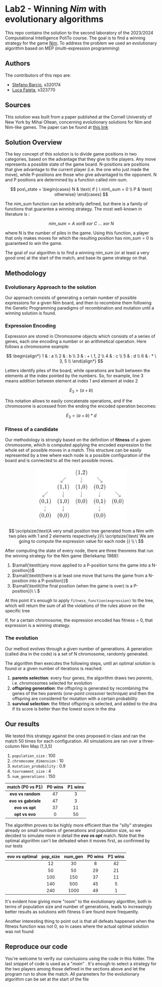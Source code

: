 # Lab2 - Winning *Nim* with evolutionary algorithms
This repo contains the solution to the second laboratory of the 2023/2024 Computational Intelligence PoliTo course. The goal is to find a winning strategy for the game [Nim](https://en.wikipedia.org/wiki/Nim). To address the problem we used an evolutionary algorithm based on MEP (multi-expression programming) 
## Authors
The contributors of this repo are:
* [Stefano Barcio](https://github.com/stefbarcio/computational_intelligence_23-24), s320174 
* [Luca Faieta](https://github.com/LucaFaieta/Computational_Intelligence), s323770

## Sources 
This solution was built from a paper published at the Cornell University of New York by Mihai Oltean, concerning evolutionary solutions for Nim and Nim-like games. The paper can be found at [this link](https://arxiv.org/abs/2109.13109) 

## Solution Overview
The key concept of this solution is to divide game positions in two categories, based on the advantage that they give to the players. Any move represents a possible state of the game board. N-positions are positions that give advantage to the current player (i.e. the one who just made the move), while P-positions are those who give advantaged to the opponent. N and P positions are determined by a function called nim-sum.

$$
pos\_state = 
\begin{cases}
N & \text{ if } \ nim\_sum = 0 \\
P & \text{ otherwise}
\end{cases}
$$

The nim_sum function can be arbitrarily defined, but there is a family of functions that guarantee a winning strategy. The most well-known in literature is :

$$
nim\_sum = A \text{ } xor B \text{ } xor \text{  } C \text{ } ... \text{  } xor \text{ } N
$$

where N is the number of piles in the game. Using this function, a player that only makes moves for which the resulting position has nim_sum = 0 is guaranteed to win the game.

The goal of our algorithm is to find a winning nim_sum (or at least a very good one) at the start of the match, and base its game strategy on that.


## Methodology
### Evolutionary Approach to the solution
Our approach consists of generating a certain number of possible expressions for a given Nim board, and then to recombine them following the Genetic Programming paradigms of recombination and mutation until a winning solution is found.

### Expression Encoding
Expression are stored in Chromosome objects which consists of a series of genes, each one encoding a number or an arithmetical operation. Here follows a chromosome example:

$$
\begin{align*}
1 & : a \\
2 & : b \\
3 & : + \ 1, 2 \\
4 & : c \\
5 & : d \\
6 & : * \ 3, 5 \\
\end{align*}
$$

Letters identify piles of the board, while operations are built between the elements at the index pointed by the numbers. So, for example, line 3 means addition between element at index 1 and element at index 2

$$
E_3 = (a+b)
$$

This notation allows to easily concatenate operations, and if the chromosome is accessed from the ending the encoded operation becomes:

$$
E_3 = (a+b)*d
$$

### Fitness of a candidate
Our methodology is strongly based on the definition of **fitness** of a given chromosome, which is computed applying the encoded expression to the whole set of possible moves in a match. This structure can be easily represented by a tree where each node is a possible configuration of the board and is connected to all the next possible moves.

<div align="center">
  <img src="nim_tree.JPG" alt="Nim Tree" width="300"/>
</div>


$$
\scriptsize{\text{A very small position tree generated from a Nim with two piles with 1 and 2 elements respectively.}}\\ 
\scriptsize{\text{ We are going to compute the expression value for each node
}} 
\\
\
$$


After computing the state of every node, there are three theorems that run the winning strategy for the Nim game
(Berlekamp 1988):


1. $\small{\textit{any move applied to a P-position turns the game into a N-position}}$
2. $\small{\textit{there is at least one move that turns the game from a N-position into a P-position}}$
3. $\small{\textit{the final position (when the game is over) is a P-position}}\\
\ $


At this point it's enough to apply `fitness_function(expression)` to the tree, which will return the sum of all the violations of the rules above on the specific tree  

If, for a certain chromosome, the expression encoded has fitness = 0, that expression is a winning strategy.


### The evolution
Our method evolves through a given number of generations. 
A generation (called dna in the code) is a set of N chromosome, randomly generated.

The algorithm then executes the following steps, until an optimal solution is found or a given number of iterations is reached:

  1. **parents selection**: every four genes, the algorithm draws two *parents*, i.e. chromosomes selected for evolution
  2. **offspring generation**: the offspring is generated by recombining the genes of the two parents (*one-point crossover* technique) and then the offspring are considered for mutation with a certain probability
  3. **survival selection**: the fittest offspring is selected, and added to the dna if its score is better than the lowest score in the dna

## Our results
We tested this strategy against the ones proposed in class and ran the match 50 times for each configuration. All simulations are ran over a three-column Nim Map (1,3,5)


1. `population_size` : 100
2. `chromosome_dimension` : 10
3. `mutation_probability` : 0.9
4. `tournament_size` : 4
5. `num_generations` : 150


| **match (P0 vs P1)** | **P0 wins** | **P1 wins** |
|:---:|:---:|:---:|
| **evo vs random** | 47 | 3 
| **evo vs gabriele** | 47 | 3 
| **evo vs opt** | 37 | 11
| **opt vs evo** | 0 | 50  

The algorithm proves to be highly more efficient than the "silly" strategies already on small numbers of generations and population size, so we decided to simulate more in detail the ***evo vs opt*** match. Note that the optimal algorithm can't be defeated when it moves first, as confirmed by our tests

| **evo vs optimal** | **pop_size** | **num_gen** | **P0 wins** |**P1 wins** |
|:---:|:---:|:---:|:---:|:---:|
| | 12 | 30 | 8 | 42
| | 50 | 50 | 29 | 21
| | 100 | 150 | 37 | 11
| | 140 | 500 | 45 | 5
| | 240 | 1000 | 49 | 1

It's evident how giving more "room" to the evolutionary algorithm, both in terms of population size and number of generations, leads to increasingly better results as solutions with fitness 0 are found more frequently.

Another interesting thing to point out is that all defeats happened when the fitness function was not 0, so in cases where the actual optimal solution was not found

## Reproduce our code
You're welcome to verify our conclusions using the code in this folder. The last snippet of code is used as a "*main*" . It's enough to select a strategy for the two players among those defined in the sections above and let the program run to show the match.
All parameters for the evolutionary algorithm can be set at the start of the file
